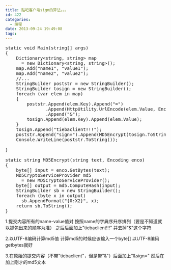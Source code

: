 ```yaml
---
title: 贴吧客户端sign的算法。。。
id: 422
categories:
  - 编程
date: 2013-09-24 19:49:08
tags:
---
```


<pre>
static void Main(string[] args)
{
    Dictionary&lt;string, string&gt; map
      = new Dictionary&lt;string, string&gt;();
    map.Add("name1", "value1");
    map.Add("name2", "value2");
    //...
    StringBuilder poststr = new StringBuilder();
    StringBuilder tosign = new StringBuilder();
    foreach (var elem in map)
    {
        poststr.Append(elem.Key).Append("=")
               .Append(HttpUtility.UrlEncode(elem.Value, Encoding.UTF8))
               .Append("&amp;");
        tosign.Append(elem.Key).Append(elem.Value);
    }
    tosign.Append("tiebaclient!!!");
    poststr.Append("sign=").Append(MD5Encrypt(tosign.ToString(), Encoding.UTF8));
    Console.WriteLine(poststr.ToString());

}

static string MD5Encrypt(string text, Encoding enco)
{
    byte[] input = enco.GetBytes(text);
    MD5CryptoServiceProvider md5
      = new MD5CryptoServiceProvider();
    byte[] output = md5.ComputeHash(input);
    StringBuilder sb = new StringBuilder();
    foreach (byte x in output)
      sb.AppendFormat("{0:X2}", x);
    return sb.ToString();
}
</pre>

1.提交内容所有的name-value值对 按照name的字典序升序排列（要是不知道就以抓包出来的顺序为准） 之后后面加上"tiebaclient!!!" 并去掉"&amp;"这个字符

2.以UTF-8编码计算md5值 计算md5的时候应该输入一个byte[] 以UTF-8编码getbytes就好

3.在原始的提交内容（不带"tiebaclient"，但是带"&amp;"）后面加上"&amp;sign=" 然后在加上刚才的md5文本